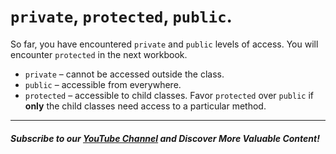 # `private`, `protected`, `public`. 

So far, you have encountered `private` and `public` levels of access. You will encounter `protected` in the next workbook. 

- `private` – cannot be accessed outside the class.
- `public` – accessible from everywhere.
- `protected` – accessible to child classes. Favor `protected` over `public` if **only** the child classes need access to a particular method.
--------
##### Subscribe to our [YouTube Channel](https://www.youtube.com/@RayanSlim087?sub_confirmation=1) and Discover More Valuable Content!